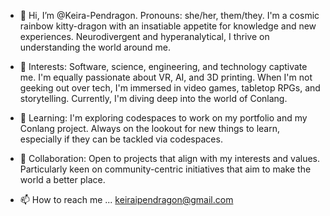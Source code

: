- 👋 Hi, I’m @Keira-Pendragon. Pronouns: she/her, them/they. I'm a cosmic rainbow kitty-dragon with an insatiable appetite for knowledge and new experiences. Neurodivergent and hyperanalytical, I thrive on understanding the world around me.
       
- 👀 Interests: Software, science, engineering, and technology captivate me. I'm equally passionate about VR, AI, and 3D printing. When I'm not geeking out over tech, I'm immersed in video games, tabletop RPGs, and storytelling. Currently, I'm diving deep into the world of Conlang.
      
- 🌱 Learning: I'm exploring codespaces to work on my portfolio and my Conlang project. Always on the lookout for new things to learn, especially if they can be tackled via codespaces.
       
- 💞️ Collaboration: Open to projects that align with my interests and values. Particularly keen on community-centric initiatives that aim to make the world a better place.

- 📫 How to reach me ... keiraipendragon@gmail.com

<!---
Keira-Pendragon/Keira-Pendragon is a ✨ special ✨ repository because its `README.md` (this file) appears on your GitHub profile.
You can click the Preview link to take a look at your changes.
--->
